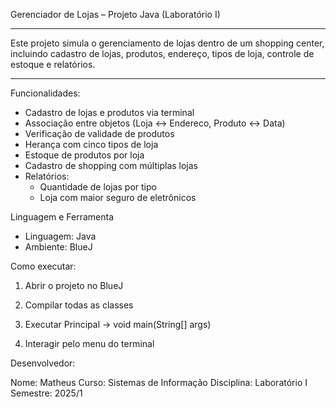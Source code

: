 Gerenciador de Lojas – Projeto Java (Laboratório I)

--------------------------------------------------------------------------------

Este projeto simula o gerenciamento de lojas dentro de um shopping center, incluindo cadastro de lojas, produtos, endereço, tipos de loja, controle de estoque e relatórios.

--------------------------------------------------------------------------------

Funcionalidades:

  - Cadastro de lojas e produtos via terminal
  - Associação entre objetos (Loja ↔ Endereco, Produto ↔ Data)
  - Verificação de validade de produtos
  - Herança com cinco tipos de loja
  - Estoque de produtos por loja
  - Cadastro de shopping com múltiplas lojas
  - Relatórios:
      - Quantidade de lojas por tipo
      - Loja com maior seguro de eletrônicos

Linguagem e Ferramenta

  - Linguagem: Java
  - Ambiente: BlueJ

Como executar:

  1. Abrir o projeto no BlueJ
  
  2. Compilar todas as classes
  
  3. Executar Principal → void main(String[] args)
  
  4. Interagir pelo menu do terminal

Desenvolvedor:

  Nome: Matheus
  Curso: Sistemas de Informação
  Disciplina: Laboratório I
  Semestre: 2025/1
